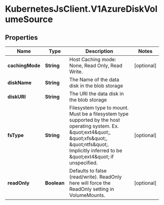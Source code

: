 # KubernetesJsClient.V1AzureDiskVolumeSource

## Properties
Name | Type | Description | Notes
------------ | ------------- | ------------- | -------------
**cachingMode** | **String** | Host Caching mode: None, Read Only, Read Write. | [optional] 
**diskName** | **String** | The Name of the data disk in the blob storage | 
**diskURI** | **String** | The URI the data disk in the blob storage | 
**fsType** | **String** | Filesystem type to mount. Must be a filesystem type supported by the host operating system. Ex. \&quot;ext4\&quot;, \&quot;xfs\&quot;, \&quot;ntfs\&quot;. Implicitly inferred to be \&quot;ext4\&quot; if unspecified. | [optional] 
**readOnly** | **Boolean** | Defaults to false (read/write). ReadOnly here will force the ReadOnly setting in VolumeMounts. | [optional] 


